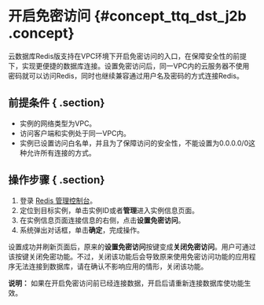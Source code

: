 # 开启免密访问 {#concept_ttq_dst_j2b .concept}

云数据库Redis版支持在VPC环境下开启免密访问的入口，在保障安全性的前提下，实现更便捷的数据库连接。设置免密访问后，同一VPC内的云服务器不使用密码就可以访问Redis，同时也继续兼容通过用户名及密码的方式连接Redis。

## 前提条件 { .section}

-   实例的网络类型为VPC。
-   访问客户端和实例处于同一VPC内。
-   实例已设置访问白名单，并且为了保障访问的安全性，不能设置为0.0.0.0/0这种允许所有连接的方式。

## 操作步骤 { .section}

1.  登录 [Redis 管理控制台](https://kvstore.console.aliyun.com/)。
2.  定位到目标实例，单击实例ID或者**管理**进入实例信息页面。
3.  在实例信息页面连接信息的右侧，点击**设置免密访问**。
4.  系统弹出对话框，单击**确定**，完成操作。

设置成功并刷新页面后，原来的**设置免密访问**按键变成**关闭免密访问**。用户可通过该按键关闭免密功能。不过，关闭该功能后会导致原来使用免密访问功能的应用程序无法连接到数据库，请在确认不影响应用的情形，关闭该功能。

**说明：** 如果在开启免密访问前已经连接数据，开启后请重新连接数据库使功能生效。

